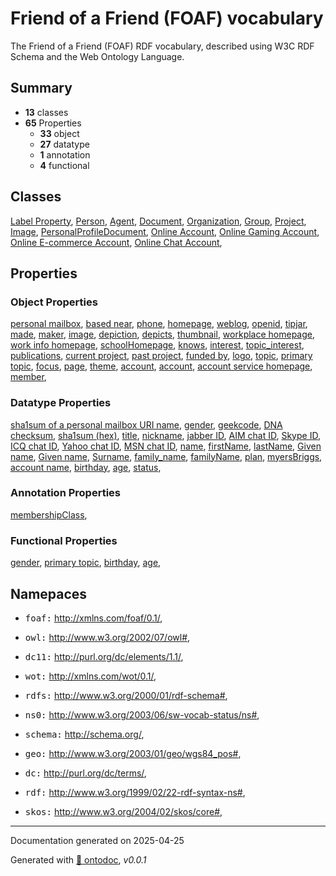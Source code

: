 # Friend of a Friend (FOAF) vocabulary

The Friend of a Friend (FOAF) RDF vocabulary, described using W3C RDF Schema and the Web Ontology Language.



## Summary

- **13** classes
- **65** Properties
  - **33** object
  - **27** datatype
  - **1** annotation
  - **4** functional

## Classes


[Label Property](class/LabelProperty.md),
[Person](class/Person.md),
[Agent](class/Agent.md),
[Document](class/Document.md),
[Organization](class/Organization.md),
[Group](class/Group.md),
[Project](class/Project.md),
[Image](class/Image.md),
[PersonalProfileDocument](class/PersonalProfileDocument.md),
[Online Account](class/OnlineAccount.md),
[Online Gaming Account](class/OnlineGamingAccount.md),
[Online E-commerce Account](class/OnlineEcommerceAccount.md),
[Online Chat Account](class/OnlineChatAccount.md),

## Properties

### Object Properties


[personal mailbox](property/mbox.md),
[based near](property/based_near.md),
[phone](property/phone.md),
[homepage](property/homepage.md),
[weblog](property/weblog.md),
[openid](property/openid.md),
[tipjar](property/tipjar.md),
[made](property/made.md),
[maker](property/maker.md),
[image](property/img.md),
[depiction](property/depiction.md),
[depicts](property/depicts.md),
[thumbnail](property/thumbnail.md),
[workplace homepage](property/workplaceHomepage.md),
[work info homepage](property/workInfoHomepage.md),
[schoolHomepage](property/schoolHomepage.md),
[knows](property/knows.md),
[interest](property/interest.md),
[topic_interest](property/topic_interest.md),
[publications](property/publications.md),
[current project](property/currentProject.md),
[past project](property/pastProject.md),
[funded by](property/fundedBy.md),
[logo](property/logo.md),
[topic](property/topic.md),
[primary topic](property/primaryTopic.md),
[focus](property/focus.md),
[page](property/page.md),
[theme](property/theme.md),
[account](property/account.md),
[account](property/holdsAccount.md),
[account service homepage](property/accountServiceHomepage.md),
[member](property/member.md),

### Datatype Properties


[sha1sum of a personal mailbox URI name](property/mbox_sha_sum.md),
[gender](property/gender.md),
[geekcode](property/geekcode.md),
[DNA checksum](property/dnaChecksum.md),
[sha1sum (hex)](property/sha_.md),
[title](property/title.md),
[nickname](property/nick.md),
[jabber ID](property/jabberID.md),
[AIM chat ID](property/aimChatID.md),
[Skype ID](property/skypeID.md),
[ICQ chat ID](property/icqChatID.md),
[Yahoo chat ID](property/yahooChatID.md),
[MSN chat ID](property/msnChatID.md),
[name](property/name.md),
[firstName](property/firstName.md),
[lastName](property/lastName.md),
[Given name](property/givenName.md),
[Given name](property/givenname.md),
[Surname](property/surname.md),
[family_name](property/family_name.md),
[familyName](property/familyName.md),
[plan](property/plan.md),
[myersBriggs](property/myersBriggs.md),
[account name](property/accountName.md),
[birthday](property/birthday.md),
[age](property/age.md),
[status](property/status.md),

### Annotation Properties


[membershipClass](property/membershipClass.md),

### Functional Properties


[gender](property/gender.md),
[primary topic](property/primaryTopic.md),
[birthday](property/birthday.md),
[age](property/age.md),

## Namepaces



- <kbd>foaf:</kbd> http://xmlns.com/foaf/0.1/,

- <kbd>owl:</kbd> http://www.w3.org/2002/07/owl#,

- <kbd>dc11:</kbd> http://purl.org/dc/elements/1.1/,

- <kbd>wot:</kbd> http://xmlns.com/wot/0.1/,

- <kbd>rdfs:</kbd> http://www.w3.org/2000/01/rdf-schema#,

- <kbd>ns0:</kbd> http://www.w3.org/2003/06/sw-vocab-status/ns#,

- <kbd>schema:</kbd> http://schema.org/,

- <kbd>geo:</kbd> http://www.w3.org/2003/01/geo/wgs84_pos#,

- <kbd>dc:</kbd> http://purl.org/dc/terms/,

- <kbd>rdf:</kbd> http://www.w3.org/1999/02/22-rdf-syntax-ns#,

- <kbd>skos:</kbd> http://www.w3.org/2004/02/skos/core#,

---

Documentation generated on 2025-04-25

Generated with [📑 ontodoc](https://github.com/StephaneBranly/ontodoc), *v0.0.1*